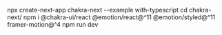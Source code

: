 npx create-next-app chakra-next --example with-typescript
cd chakra-next/
npm i @chakra-ui/react @emotion/react@^11 @emotion/styled@^11 framer-motion@^4
npm run dev
